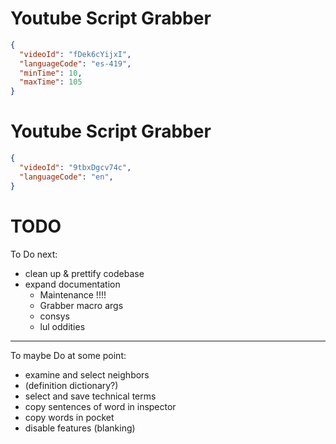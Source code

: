 <!--
author:   Daniel Hoffmann
version:  0.0.1
language: en
narrator: US English Female

script: http://localhost:3000/home/english-lia/base.js
script: http://localhost:3000/home/english-lia/consys.js
script: http://localhost:3000/home/english-lia/grabber.js
script: http://localhost:3000/home/english-lia/grabber-lia-bridge.js
script: http://localhost:3000/home/english-lia/lul-lia-bridge.js
script: http://localhost:3000/home/english-lia/lul.js
link: http://localhost:3000/home/english-lia/lul.css
link: http://localhost:3000/home/english-lia/consys.css

@gr: @grabber({})

@grabber
<script id="script_@uid" input="hidden">
  window['grabberArg'] = @0;
  console.log('Arg updated');
</script>
@startgrabber(@uid)
@end

@startgrabber
<script id="script_@uid" input="hidden">
  console.log('Uid updated');
  window['grabberUid'] = 'id_@0';
  setTimeout(function() {
    startGrabber();
  }, 100);
</script>
<div id='id_@0'></div>
@end

-->

# Youtube Script Grabber

```json @grabber
{
  "videoId": "fDek6cYijxI",
  "languageCode": "es-419",
  "minTime": 10,
  "maxTime": 105
}
```

# Youtube Script Grabber 

```json @grabber
{
  "videoId": "9tbxDgcv74c",
  "languageCode": "en",
}
```




# TODO

To Do next:
* clean up & prettify codebase
* expand documentation
  * Maintenance !!!!
  * Grabber macro args
  * consys
  * lul oddities

---------

To maybe Do at some point:
* examine and select neighbors
* (definition dictionary?)
* select and save technical terms
* copy sentences of word in inspector
* copy words in pocket
* disable features (blanking)



